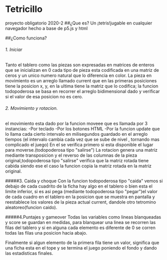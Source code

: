 # Tetricillo
proyecto obligatorio 2020-2
##¿Que es?
Un ¡tetris!jugable en cualquier navegador hecho a base de p5.js y html

##¿Como funciona?


###### 1. Iniciar
Tanto el tablero como las piezas son expresadas en matrices de enteros que se inicializan en 0
cada tipo de pieza esta codificada en una matriz de ceros y un unico numero natural que lo diferencia en color.
La pieza en movimiento es un arreglo llamado current que en las primeras posiciones tiene la posicion x, y,
en la ultima tiene la matriz que lo codifica;
la funcion todopoderosa se basa en recorrer el arreglo bidimensional dado y verificar si el valor de esa posicion no es cero.


###### 2. Movimiento y rotacion.
el movimiento  esta dado por la funcion moveee que es llamada por 3 instancias:
-Por teclado
-Por los botones HTML
-Por la funcion update que lo llama cada cierto intervalo en milisegundos guardado en el arreglo tiempos
(el intervalo cambia cada vez que se sube de nivel , tornando mas complicado el juego)
En el se verifica primero si esta disponible el lugar para moverse.(todopoderosa tipo "salirse")
La rotacion genera una matriz mediante transposicion y el reverso de las columnas de la pieza original,todopoderosa tipo "salirse" verifica que la matriz rotada tiene cabida
siendo ese el caso la funcion copia la matriz rotada en la matriz original.

#####3. Caida y choque
Con la funcion todopoderosa tipo "caida" vemos si debajo de cada cuadrito de la ficha hay algo en el tablero o bien esta el limite inferior,
si es asi pega (mediante todopoderosa tipo "pegar")el valor de cada cuadro en el tablero en la posicion que se muestra en pantalla y
reestablece los valores de la pieza actual current, dandole otro tetromino aleatoreo(funcion caido).


#####4.Puntajes y gameover
Todas las variables como lineas blanqueadas y score se guardan en medidas, para blanquear una linea se recorren las filas del tablero
y si en alguna cada elemento es diferente de 0 se corren todas las filas una posicion hacia abajo.

Finalmente si algun elemento de la primera fila tiene un valor, significa que una ficha esta en el tope y se termina el juego
poniendo el fondo y dando las estadisticas finales.

